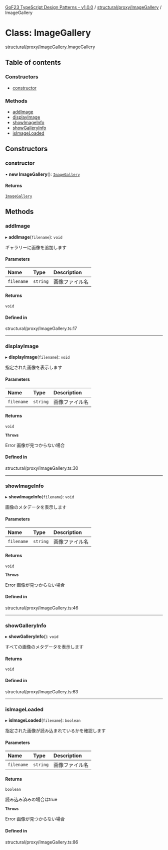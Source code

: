 [GoF23 TypeScript Design Patterns - v1.0.0](../README.md) / [structural/proxy/ImageGallery](../modules/structural_proxy_ImageGallery.md) / ImageGallery

# Class: ImageGallery

[structural/proxy/ImageGallery](../modules/structural_proxy_ImageGallery.md).ImageGallery

## Table of contents

### Constructors

- [constructor](structural_proxy_ImageGallery.ImageGallery.md#constructor)

### Methods

- [addImage](structural_proxy_ImageGallery.ImageGallery.md#addimage)
- [displayImage](structural_proxy_ImageGallery.ImageGallery.md#displayimage)
- [showImageInfo](structural_proxy_ImageGallery.ImageGallery.md#showimageinfo)
- [showGalleryInfo](structural_proxy_ImageGallery.ImageGallery.md#showgalleryinfo)
- [isImageLoaded](structural_proxy_ImageGallery.ImageGallery.md#isimageloaded)

## Constructors

### constructor

• **new ImageGallery**(): [`ImageGallery`](structural_proxy_ImageGallery.ImageGallery.md)

#### Returns

[`ImageGallery`](structural_proxy_ImageGallery.ImageGallery.md)

## Methods

### addImage

▸ **addImage**(`filename`): `void`

ギャラリーに画像を追加します

#### Parameters

| Name | Type | Description |
| :------ | :------ | :------ |
| `filename` | `string` | 画像ファイル名 |

#### Returns

`void`

#### Defined in

structural/proxy/ImageGallery.ts:17

___

### displayImage

▸ **displayImage**(`filename`): `void`

指定された画像を表示します

#### Parameters

| Name | Type | Description |
| :------ | :------ | :------ |
| `filename` | `string` | 画像ファイル名 |

#### Returns

`void`

**`Throws`**

Error 画像が見つからない場合

#### Defined in

structural/proxy/ImageGallery.ts:30

___

### showImageInfo

▸ **showImageInfo**(`filename`): `void`

画像のメタデータを表示します

#### Parameters

| Name | Type | Description |
| :------ | :------ | :------ |
| `filename` | `string` | 画像ファイル名 |

#### Returns

`void`

**`Throws`**

Error 画像が見つからない場合

#### Defined in

structural/proxy/ImageGallery.ts:46

___

### showGalleryInfo

▸ **showGalleryInfo**(): `void`

すべての画像のメタデータを表示します

#### Returns

`void`

#### Defined in

structural/proxy/ImageGallery.ts:63

___

### isImageLoaded

▸ **isImageLoaded**(`filename`): `boolean`

指定された画像が読み込まれているかを確認します

#### Parameters

| Name | Type | Description |
| :------ | :------ | :------ |
| `filename` | `string` | 画像ファイル名 |

#### Returns

`boolean`

読み込み済みの場合はtrue

**`Throws`**

Error 画像が見つからない場合

#### Defined in

structural/proxy/ImageGallery.ts:86
